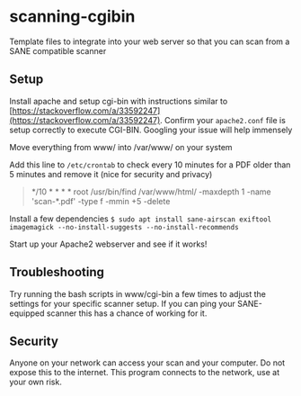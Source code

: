 # scanning-cgibin
Template files to integrate into your web server so that you can scan from a SANE compatible scanner

## Setup
Install apache and setup cgi-bin with instructions similar to [https://stackoverflow.com/a/33592247](https://stackoverflow.com/a/33592247). Confirm your `apache2.conf` file is setup correctly to execute CGI-BIN. Googling your issue will help immensely

Move everything from www/ into /var/www/ on your system

Add this line to `/etc/crontab` to check every 10 minutes for a PDF older than 5 minutes and remove it (nice for security and privacy)
> \*/10 \* \* \* \*	root	/usr/bin/find /var/www/html/ -maxdepth 1 -name 'scan-\*.pdf' -type f -mmin +5 -delete

Install a few dependencies
```$ sudo apt install sane-airscan exiftool imagemagick --no-install-suggests --no-install-recommends```

Start up your Apache2 webserver and see if it works!

## Troubleshooting
Try running the bash scripts in www/cgi-bin a few times to adjust the settings for your specific scanner setup. If you can ping your SANE-equipped scanner this has a chance of working for it.

## Security
Anyone on your network can access your scan and your computer. Do not expose this to the internet. This program connects to the network, use at your own risk.
